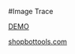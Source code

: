 #Image Trace

[DEMO](http://gofabmo.org/fabmo-imagetrace-app)

[shopbottools.com](http://shopbottools.com)


